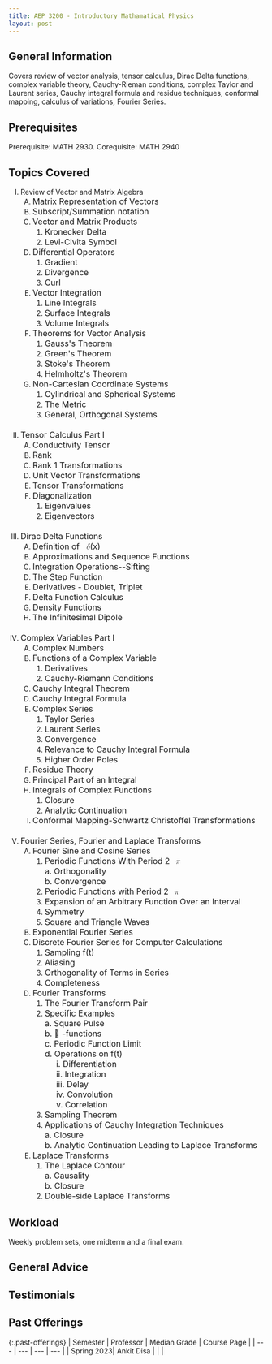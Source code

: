 ```yaml
---
title: AEP 3200 - Introductory Mathamatical Physics
layout: post
---
```


<link rel="stylesheet" href="../main.css">

## General Information

Covers review of vector analysis, tensor calculus, Dirac Delta functions, complex variable theory, Cauchy-Rieman conditions, complex Taylor and Laurent series, Cauchy integral formula and residue techniques, conformal mapping, calculus of variations, Fourier Series.

## Prerequisites

 Prerequisite: MATH 2930. Corequisite: MATH 2940

## Topics Covered

 
<ol style="list-style-type: upper-roman;">
<li><span class="textLayer--absolute" dir="ltr" role="presentation">Review of Vector and Matrix Algebra</span>
<ol style="list-style-type: upper-alpha;">
<li><span class="textLayer--absolute" style="color: var(--ic-brand-font-color-dark); font-family: inherit; font-size: 1rem;" dir="ltr" role="presentation">Matrix Representation of Vectors</span></li>
<li><span class="textLayer--absolute" style="color: var(--ic-brand-font-color-dark); font-family: inherit; font-size: 1rem;" dir="ltr" role="presentation">Subscript/Summation notation</span></li>
<li><span class="textLayer--absolute" style="color: var(--ic-brand-font-color-dark); font-family: inherit; font-size: 1rem;" dir="ltr" role="presentation">Vector and Matrix Products</span>
<ol style="list-style-type: decimal;">
<li><span class="textLayer--absolute" style="color: var(--ic-brand-font-color-dark); font-family: inherit; font-size: 1rem;" dir="ltr" role="presentation">Kronecker Delta</span></li>
<li><span class="textLayer--absolute" style="color: var(--ic-brand-font-color-dark); font-family: inherit; font-size: 1rem;" dir="ltr" role="presentation">Levi-Civita Symbol</span></li>
</ol>
</li>
<li><span class="textLayer--absolute" style="color: var(--ic-brand-font-color-dark); font-family: inherit; font-size: 1rem;" dir="ltr" role="presentation">Differential Operators</span><br>
<ol style="list-style-type: decimal;">
<li><span class="textLayer--absolute" style="color: var(--ic-brand-font-color-dark); font-family: inherit; font-size: 1rem;" dir="ltr" role="presentation">Gradient</span></li>
<li><span class="textLayer--absolute" style="color: var(--ic-brand-font-color-dark); font-family: inherit; font-size: 1rem;" dir="ltr" role="presentation">Divergence</span></li>
<li><span class="textLayer--absolute" style="color: var(--ic-brand-font-color-dark); font-family: inherit; font-size: 1rem;" dir="ltr" role="presentation">Curl</span></li>
</ol>
</li>
<li><span class="textLayer--absolute" style="color: var(--ic-brand-font-color-dark); font-family: inherit; font-size: 1rem;" dir="ltr" role="presentation">Vector Integration</span><br>
<ol style="list-style-type: decimal;">
<li><span class="textLayer--absolute" style="color: var(--ic-brand-font-color-dark); font-family: inherit; font-size: 1rem;" dir="ltr" role="presentation">Line Integrals</span></li>
<li><span class="textLayer--absolute" style="color: var(--ic-brand-font-color-dark); font-family: inherit; font-size: 1rem;" dir="ltr" role="presentation">Surface Integrals</span></li>
<li><span class="textLayer--absolute" style="color: var(--ic-brand-font-color-dark); font-family: inherit; font-size: 1rem;" dir="ltr" role="presentation">Volume Integrals</span></li>
</ol>
</li>
<li><span class="textLayer--absolute" style="color: var(--ic-brand-font-color-dark); font-family: inherit; font-size: 1rem;" dir="ltr" role="presentation">Theorems for Vector Analysis</span>
<ol style="list-style-type: decimal;">
<li><span class="textLayer--absolute" style="color: var(--ic-brand-font-color-dark); font-family: inherit; font-size: 1rem;" dir="ltr" role="presentation">Gauss's Theorem</span></li>
<li><span class="textLayer--absolute" style="color: var(--ic-brand-font-color-dark); font-family: inherit; font-size: 1rem;" dir="ltr" role="presentation">Green's Theorem</span></li>
<li><span class="textLayer--absolute" style="color: var(--ic-brand-font-color-dark); font-family: inherit; font-size: 1rem;" dir="ltr" role="presentation">Stoke's Theorem</span></li>
<li><span class="textLayer--absolute" style="color: var(--ic-brand-font-color-dark); font-family: inherit; font-size: 1rem;" dir="ltr" role="presentation">Helmholtz's Theorem</span></li>
</ol>
</li>
<li><span class="textLayer--absolute" style="color: var(--ic-brand-font-color-dark); font-family: inherit; font-size: 1rem;" dir="ltr" role="presentation">Non-Cartesian Coordinate Systems</span><br>
<ol style="list-style-type: decimal;">
<li><span class="textLayer--absolute" style="color: var(--ic-brand-font-color-dark); font-family: inherit; font-size: 1rem;" dir="ltr" role="presentation">Cylindrical and Spherical Systems</span></li>
<li><span class="textLayer--absolute" style="color: var(--ic-brand-font-color-dark); font-family: inherit; font-size: 1rem;" dir="ltr" role="presentation">The Metric</span></li>
<li><span class="textLayer--absolute" style="color: var(--ic-brand-font-color-dark); font-family: inherit; font-size: 1rem;" dir="ltr" role="presentation">General, Orthogonal Systems<br><br></span></li>
</ol>
</li>
</ol>
</li>
<li><span style="color: var(--ic-brand-font-color-dark); font-family: inherit; font-size: 1rem;">Tensor Calculus Part I</span><br>
<ol style="list-style-type: upper-alpha;">
<li><span class="textLayer--absolute" style="color: var(--ic-brand-font-color-dark); font-family: inherit; font-size: 1rem;" dir="ltr" role="presentation">Conductivity Tensor</span></li>
<li><span class="textLayer--absolute" style="color: var(--ic-brand-font-color-dark); font-family: inherit; font-size: 1rem;" dir="ltr" role="presentation">Rank</span></li>
<li><span class="textLayer--absolute" style="color: var(--ic-brand-font-color-dark); font-family: inherit; font-size: 1rem;" dir="ltr" role="presentation">Rank 1 Transformations</span></li>
<li><span class="textLayer--absolute" style="color: var(--ic-brand-font-color-dark); font-family: inherit; font-size: 1rem;" dir="ltr" role="presentation">Unit Vector Transformations</span></li>
<li><span class="textLayer--absolute" style="color: var(--ic-brand-font-color-dark); font-family: inherit; font-size: 1rem;" dir="ltr" role="presentation">Tensor Transformations</span></li>
<li><span class="textLayer--absolute" style="color: var(--ic-brand-font-color-dark); font-family: inherit; font-size: 1rem;" dir="ltr" role="presentation"><span class="textLayer--absolute" dir="ltr" role="presentation">Diagonalization</span></span>
<ol style="list-style-type: decimal;">
<li><span class="textLayer--absolute" style="color: var(--ic-brand-font-color-dark); font-family: inherit; font-size: 1rem;" dir="ltr" role="presentation"><span class="textLayer--absolute" dir="ltr" role="presentation">Eigenvalues</span></span></li>
<li><span class="textLayer--absolute" style="color: var(--ic-brand-font-color-dark); font-family: inherit; font-size: 1rem;" dir="ltr" role="presentation"><span class="textLayer--absolute" dir="ltr" role="presentation">Eigenvectors<br><br></span></span></li>
</ol>
</li>
</ol>
</li>
<li><span class="textLayer--absolute" style="color: var(--ic-brand-font-color-dark); font-family: inherit; font-size: 1rem;" dir="ltr" role="presentation"><span class="textLayer--absolute" dir="ltr" role="presentation">Dirac Delta Functions</span></span>
<ol style="list-style-type: upper-alpha;">
<li><span class="textLayer--absolute" style="color: var(--ic-brand-font-color-dark); font-family: inherit; font-size: 1rem;" dir="ltr" role="presentation"><span class="textLayer--absolute" dir="ltr" role="presentation">Definition of </span><span class="textLayer--absolute" dir="ltr" role="presentation"><span class="math_equation_latex fade-in-equation" style="null"><span class="MathJax_Preview" style="color: inherit;"></span><span class="MathJax_SVG" id="MathJax-Element-1-Frame" tabindex="0" style="font-size: 100%; display: inline-block; position: relative;" data-mathml="<math xmlns=&quot;http://www.w3.org/1998/Math/MathML&quot;><mi>&amp;#x03B4;</mi></math>" role="presentation"><svg xmlns:xlink="http://www.w3.org/1999/xlink" width="1.049ex" height="2.108ex" viewBox="0 -799.3 451.5 907.6" role="img" focusable="false" style="vertical-align: -0.252ex;" aria-hidden="true"><g stroke="currentColor" fill="currentColor" stroke-width="0" transform="matrix(1 0 0 -1 0 0)"><use xlink:href="#MJMATHI-3B4" x="0" y="0"></use></g></svg><span class="MJX_Assistive_MathML" role="presentation"><math xmlns="http://www.w3.org/1998/Math/MathML"><mi>δ</mi></math></span></span><script type="math/tex" id="MathJax-Element-1">\delta</script></span></span><span class="textLayer--absolute" dir="ltr" role="presentation">(x)</span></span></li>
<li><span class="textLayer--absolute" style="color: var(--ic-brand-font-color-dark); font-family: inherit; font-size: 1rem;" dir="ltr" role="presentation"><span class="textLayer--absolute" dir="ltr" role="presentation">Approximations and Sequence Functions</span></span></li>
<li><span class="textLayer--absolute" style="color: var(--ic-brand-font-color-dark); font-family: inherit; font-size: 1rem;" dir="ltr" role="presentation"><span class="textLayer--absolute" dir="ltr" role="presentation">Integration Operations--Sifting</span></span></li>
<li><span class="textLayer--absolute" style="color: var(--ic-brand-font-color-dark); font-family: inherit; font-size: 1rem;" dir="ltr" role="presentation"><span class="textLayer--absolute" dir="ltr" role="presentation">The Step Function</span></span></li>
<li><span class="textLayer--absolute" style="color: var(--ic-brand-font-color-dark); font-family: inherit; font-size: 1rem;" dir="ltr" role="presentation"><span class="textLayer--absolute" dir="ltr" role="presentation">Derivatives - Doublet, Triplet</span></span></li>
<li><span class="textLayer--absolute" style="color: var(--ic-brand-font-color-dark); font-family: inherit; font-size: 1rem;" dir="ltr" role="presentation"><span class="textLayer--absolute" dir="ltr" role="presentation">Delta Function Calculus</span></span></li>
<li><span class="textLayer--absolute" style="color: var(--ic-brand-font-color-dark); font-family: inherit; font-size: 1rem;" dir="ltr" role="presentation"><span class="textLayer--absolute" dir="ltr" role="presentation">Density Functions</span></span></li>
<li><span class="textLayer--absolute" style="color: var(--ic-brand-font-color-dark); font-family: inherit; font-size: 1rem;" dir="ltr" role="presentation"><span class="textLayer--absolute" dir="ltr" role="presentation">The Infinitesimal Dipole<br><br></span></span></li>
</ol>
</li>
<li><span class="textLayer--absolute" style="color: var(--ic-brand-font-color-dark); font-family: inherit; font-size: 1rem;" dir="ltr" role="presentation"><span class="textLayer--absolute" dir="ltr" role="presentation">Complex Variables Part I</span><br class="textLayer--absolute" role="presentation"></span>
<ol style="list-style-type: upper-alpha;">
<li><span class="textLayer--absolute" style="color: var(--ic-brand-font-color-dark); font-family: inherit; font-size: 1rem;" dir="ltr" role="presentation"><span class="textLayer--absolute" dir="ltr" role="presentation">Complex Numbers</span></span></li>
<li><span class="textLayer--absolute" style="color: var(--ic-brand-font-color-dark); font-family: inherit; font-size: 1rem;" dir="ltr" role="presentation"><span class="textLayer--absolute" dir="ltr" role="presentation">Functions of a Complex Variable</span></span>
<ol style="list-style-type: decimal;">
<li><span class="textLayer--absolute" style="color: var(--ic-brand-font-color-dark); font-family: inherit; font-size: 1rem;" dir="ltr" role="presentation"><span class="textLayer--absolute" dir="ltr" role="presentation">Derivatives</span></span></li>
<li><span class="textLayer--absolute" style="color: var(--ic-brand-font-color-dark); font-family: inherit; font-size: 1rem;" dir="ltr" role="presentation"><span class="textLayer--absolute" dir="ltr" role="presentation">Cauchy-Riemann Conditions</span></span></li>
</ol>
</li>
<li><span class="textLayer--absolute" style="color: var(--ic-brand-font-color-dark); font-family: inherit; font-size: 1rem;" dir="ltr" role="presentation"><span class="textLayer--absolute" dir="ltr" role="presentation">Cauchy Integral Theorem</span></span></li>
<li><span class="textLayer--absolute" style="color: var(--ic-brand-font-color-dark); font-family: inherit; font-size: 1rem;" dir="ltr" role="presentation"><span class="textLayer--absolute" dir="ltr" role="presentation">Cauchy Integral Formula</span></span></li>
<li><span class="textLayer--absolute" style="color: var(--ic-brand-font-color-dark); font-family: inherit; font-size: 1rem;" dir="ltr" role="presentation"><span class="textLayer--absolute" dir="ltr" role="presentation">Complex Series</span></span>
<ol style="list-style-type: decimal;">
<li><span class="textLayer--absolute" style="color: var(--ic-brand-font-color-dark); font-family: inherit; font-size: 1rem;" dir="ltr" role="presentation"><span class="textLayer--absolute" dir="ltr" role="presentation">Taylor Series</span></span></li>
<li><span class="textLayer--absolute" style="color: var(--ic-brand-font-color-dark); font-family: inherit; font-size: 1rem;" dir="ltr" role="presentation"><span class="textLayer--absolute" dir="ltr" role="presentation">Laurent Series</span></span></li>
<li><span class="textLayer--absolute" style="color: var(--ic-brand-font-color-dark); font-family: inherit; font-size: 1rem;" dir="ltr" role="presentation"><span class="textLayer--absolute" dir="ltr" role="presentation">Convergence</span></span></li>
<li><span class="textLayer--absolute" style="color: var(--ic-brand-font-color-dark); font-family: inherit; font-size: 1rem;" dir="ltr" role="presentation"><span class="textLayer--absolute" dir="ltr" role="presentation">Relevance to Cauchy Integral Formula</span></span></li>
<li><span class="textLayer--absolute" style="color: var(--ic-brand-font-color-dark); font-family: inherit; font-size: 1rem;" dir="ltr" role="presentation"><span class="textLayer--absolute" dir="ltr" role="presentation">Higher Order Poles</span></span></li>
</ol>
</li>
<li><span class="textLayer--absolute" style="color: var(--ic-brand-font-color-dark); font-family: inherit; font-size: 1rem;" dir="ltr" role="presentation"><span class="textLayer--absolute" dir="ltr" role="presentation">Residue Theory</span></span></li>
<li><span class="textLayer--absolute" style="color: var(--ic-brand-font-color-dark); font-family: inherit; font-size: 1rem;" dir="ltr" role="presentation"><span class="textLayer--absolute" dir="ltr" role="presentation">Principal Part of an Integral</span></span></li>
<li><span class="textLayer--absolute" style="color: var(--ic-brand-font-color-dark); font-family: inherit; font-size: 1rem;" dir="ltr" role="presentation"><span class="textLayer--absolute" dir="ltr" role="presentation">Integrals of Complex Functions</span></span>
<ol style="list-style-type: decimal;">
<li><span class="textLayer--absolute" style="color: var(--ic-brand-font-color-dark); font-family: inherit; font-size: 1rem;" dir="ltr" role="presentation"><span class="textLayer--absolute" dir="ltr" role="presentation">Closure</span></span></li>
<li><span class="textLayer--absolute" style="color: var(--ic-brand-font-color-dark); font-family: inherit; font-size: 1rem;" dir="ltr" role="presentation"><span class="textLayer--absolute" dir="ltr" role="presentation">Analytic Continuation</span></span></li>
</ol>
</li>
<li><span class="textLayer--absolute" style="color: var(--ic-brand-font-color-dark); font-family: inherit; font-size: 1rem;" dir="ltr" role="presentation"><span class="textLayer--absolute" dir="ltr" role="presentation">Conformal Mapping-Schwartz Christoffel Transformations<br><br></span></span></li>
</ol>
</li>
<li><span class="textLayer--absolute" style="color: var(--ic-brand-font-color-dark); font-family: inherit; font-size: 1rem;" dir="ltr" role="presentation"><span class="textLayer--absolute" dir="ltr" role="presentation">Fourier Series, Fourier and Laplace Transforms</span></span>
<ol style="list-style-type: upper-alpha;">
<li><span class="textLayer--absolute" style="color: var(--ic-brand-font-color-dark); font-family: inherit; font-size: 1rem;" dir="ltr" role="presentation"><span class="textLayer--absolute" dir="ltr" role="presentation">Fourier Sine and Cosine Series</span></span>
<ol style="list-style-type: decimal;">
<li><span class="textLayer--absolute" style="color: var(--ic-brand-font-color-dark); font-family: inherit; font-size: 1rem;" dir="ltr" role="presentation"><span class="textLayer--absolute" dir="ltr" role="presentation">Periodic Functions With Period 2<span class="math_equation_latex fade-in-equation" style="null"><span class="MathJax_Preview" style="color: inherit;"></span><span class="MathJax_SVG" id="MathJax-Element-2-Frame" tabindex="0" style="font-size: 100%; display: inline-block; position: relative;" data-mathml="<math xmlns=&quot;http://www.w3.org/1998/Math/MathML&quot;><mi>&amp;#x03C0;</mi></math>" role="presentation"><svg xmlns:xlink="http://www.w3.org/1999/xlink" width="1.332ex" height="1.491ex" viewBox="0 -533.5 573.5 641.9" role="img" focusable="false" style="vertical-align: -0.252ex;" aria-hidden="true"><g stroke="currentColor" fill="currentColor" stroke-width="0" transform="matrix(1 0 0 -1 0 0)"><use xlink:href="#MJMATHI-3C0" x="0" y="0"></use></g></svg><span class="MJX_Assistive_MathML" role="presentation"><math xmlns="http://www.w3.org/1998/Math/MathML"><mi>π</mi></math></span></span><script type="math/tex" id="MathJax-Element-2">\pi</script></span><br class="textLayer--absolute" role="presentation">a. Orthogonality<br class="textLayer--absolute" role="presentation">b. Convergence</span></span></li>
<li><span class="textLayer--absolute" style="color: var(--ic-brand-font-color-dark); font-family: inherit; font-size: 1rem;" dir="ltr" role="presentation"><span class="textLayer--absolute" dir="ltr" role="presentation">Periodic Functions with Period 2<span class="math_equation_latex fade-in-equation" style="null"><span class="MathJax_Preview" style="color: inherit;"></span><span class="MathJax_SVG" id="MathJax-Element-3-Frame" tabindex="0" style="font-size: 100%; display: inline-block; position: relative;" data-mathml="<math xmlns=&quot;http://www.w3.org/1998/Math/MathML&quot;><mi>&amp;#x03C0;</mi></math>" role="presentation"><svg xmlns:xlink="http://www.w3.org/1999/xlink" width="1.332ex" height="1.491ex" viewBox="0 -533.5 573.5 641.9" role="img" focusable="false" style="vertical-align: -0.252ex;" aria-hidden="true"><g stroke="currentColor" fill="currentColor" stroke-width="0" transform="matrix(1 0 0 -1 0 0)"><use xlink:href="#MJMATHI-3C0" x="0" y="0"></use></g></svg><span class="MJX_Assistive_MathML" role="presentation"><math xmlns="http://www.w3.org/1998/Math/MathML"><mi>π</mi></math></span></span><script type="math/tex" id="MathJax-Element-3">\pi</script></span></span></span></li>
<li><span class="textLayer--absolute" style="color: var(--ic-brand-font-color-dark); font-family: inherit; font-size: 1rem;" dir="ltr" role="presentation"><span class="textLayer--absolute" dir="ltr" role="presentation">Expansion of an Arbitrary Function Over an Interval</span></span></li>
<li><span class="textLayer--absolute" style="color: var(--ic-brand-font-color-dark); font-family: inherit; font-size: 1rem;" dir="ltr" role="presentation"><span class="textLayer--absolute" dir="ltr" role="presentation">Symmetry</span></span></li>
<li><span class="textLayer--absolute" style="color: var(--ic-brand-font-color-dark); font-family: inherit; font-size: 1rem;" dir="ltr" role="presentation"><span class="textLayer--absolute" dir="ltr" role="presentation">Square and Triangle Waves</span></span></li>
</ol>
</li>
<li><span class="textLayer--absolute" style="color: var(--ic-brand-font-color-dark); font-family: inherit; font-size: 1rem;" dir="ltr" role="presentation"><span class="textLayer--absolute" dir="ltr" role="presentation">Exponential Fourier Series</span></span></li>
<li><span class="textLayer--absolute" style="color: var(--ic-brand-font-color-dark); font-family: inherit; font-size: 1rem;" dir="ltr" role="presentation"><span class="textLayer--absolute" dir="ltr" role="presentation">Discrete Fourier Series for Computer Calculations</span></span>
<ol style="list-style-type: decimal;">
<li><span class="textLayer--absolute" style="color: var(--ic-brand-font-color-dark); font-family: inherit; font-size: 1rem;" dir="ltr" role="presentation"><span class="textLayer--absolute" dir="ltr" role="presentation">Sampling f(t)</span></span></li>
<li><span class="textLayer--absolute" style="color: var(--ic-brand-font-color-dark); font-family: inherit; font-size: 1rem;" dir="ltr" role="presentation"><span class="textLayer--absolute" dir="ltr" role="presentation">Aliasing</span></span></li>
<li><span class="textLayer--absolute" style="color: var(--ic-brand-font-color-dark); font-family: inherit; font-size: 1rem;" dir="ltr" role="presentation"><span class="textLayer--absolute" dir="ltr" role="presentation">Orthogonality of Terms in Series</span></span></li>
<li><span class="textLayer--absolute" style="color: var(--ic-brand-font-color-dark); font-family: inherit; font-size: 1rem;" dir="ltr" role="presentation"><span class="textLayer--absolute" dir="ltr" role="presentation">Completeness</span></span></li>
</ol>
</li>
<li><span class="textLayer--absolute" style="color: var(--ic-brand-font-color-dark); font-family: inherit; font-size: 1rem;" dir="ltr" role="presentation"><span class="textLayer--absolute" dir="ltr" role="presentation">Fourier Transforms</span></span>
<ol style="list-style-type: decimal;">
<li><span class="textLayer--absolute" style="color: var(--ic-brand-font-color-dark); font-family: inherit; font-size: 1rem;" dir="ltr" role="presentation"><span class="textLayer--absolute" dir="ltr" role="presentation">The Fourier Transform Pair</span></span></li>
<li><span class="textLayer--absolute" style="color: var(--ic-brand-font-color-dark); font-family: inherit; font-size: 1rem;" dir="ltr" role="presentation"><span class="textLayer--absolute" dir="ltr" role="presentation">Specific Examples<br class="textLayer--absolute" role="presentation">a. Square Pulse<br class="textLayer--absolute" role="presentation">b.  -functions<br class="textLayer--absolute" role="presentation">c. Periodic Function Limit<br class="textLayer--absolute" role="presentation">d. Operations on f(t)<br></span></span><span class="textLayer--absolute" style="color: var(--ic-brand-font-color-dark); font-family: inherit; font-size: 1rem;" dir="ltr" role="presentation"><span class="textLayer--absolute" dir="ltr" role="presentation">&nbsp; &nbsp; &nbsp;i. Differentiation<br class="textLayer--absolute" role="presentation">&nbsp; &nbsp; &nbsp;ii. Integration<br class="textLayer--absolute" role="presentation">&nbsp; &nbsp; &nbsp;iii. Delay<br class="textLayer--absolute" role="presentation">&nbsp; &nbsp; &nbsp;iv. Convolution<br class="textLayer--absolute" role="presentation">&nbsp; &nbsp; &nbsp;v. Correlation</span></span></li>
<li><span class="textLayer--absolute" style="color: var(--ic-brand-font-color-dark); font-family: inherit; font-size: 1rem;" dir="ltr" role="presentation"><span class="textLayer--absolute" dir="ltr" role="presentation">Sampling Theorem</span></span></li>
<li><span class="textLayer--absolute" style="color: var(--ic-brand-font-color-dark); font-family: inherit; font-size: 1rem;" dir="ltr" role="presentation"><span class="textLayer--absolute" dir="ltr" role="presentation">Applications of Cauchy Integration Techniques<br class="textLayer--absolute" role="presentation">a. Closure<br class="textLayer--absolute" role="presentation">b. Analytic Continuation Leading to Laplace Transforms</span></span></li>
</ol>
</li>
<li><span class="textLayer--absolute" style="color: var(--ic-brand-font-color-dark); font-family: inherit; font-size: 1rem;" dir="ltr" role="presentation"><span class="textLayer--absolute" dir="ltr" role="presentation">Laplace Transforms</span></span>
<ol style="list-style-type: decimal;">
<li><span class="textLayer--absolute" style="color: var(--ic-brand-font-color-dark); font-family: inherit; font-size: 1rem;" dir="ltr" role="presentation"><span class="textLayer--absolute" dir="ltr" role="presentation">The Laplace Contour<br>a. Causality<br>b. Closure<br></span></span></li>
<li><span class="textLayer--absolute" style="color: var(--ic-brand-font-color-dark); font-family: inherit; font-size: 1rem;" dir="ltr" role="presentation"><span class="textLayer--absolute" dir="ltr" role="presentation">Double-side Laplace Transforms</span></span></li>
</ol>
</li>
</ol>
</li>
</ol>
</div>

## Workload

Weekly problem sets, one midterm and a final exam.

## General Advice

  
## Testimonials


## Past Offerings

{:.past-offerings}
| Semester | Professor | Median Grade | Course Page |
| --- | --- | --- | --- |
|  Spring 2023| Ankit Disa |  |  |


